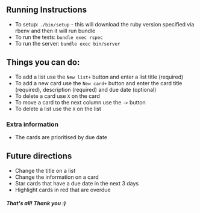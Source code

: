 ## Running Instructions
* To setup: `./bin/setup` - this will download the ruby version specified via rbenv and then it will run bundle
* To run the tests: `bundle exec rspec`
* To run the server: `bundle exec bin/server`

## Things you can do:
* To add a list use the `New list+` button and enter a list title (required)
* To add a new card use the `New card+` button and enter the card title (required), description (required) and due date (optional)
* To delete a card use `X` on the card
* To move a card to the next column use the `->` button
* To delete a list use the `X` on the list

### Extra information
* The cards are prioritised by due date

## Future directions
* Change the title on a list
* Change the information on a card
* Star cards that have a due date in the next 3 days
* Highlight cards in red that are overdue

##### That's all! Thank you :)
